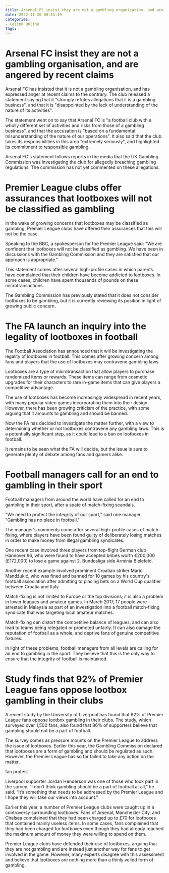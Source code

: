 ```yaml
---
title: Arsenal FC insist they are not a gambling organisation, and are angered by recent claims
date: 2022-11-20 00:53:19
categories:
- Casino Online
tags:
---
```



#  Arsenal FC insist they are not a gambling organisation, and are angered by recent claims

Arsenal FC has insisted that it is not a gambling organisation, and has expressed anger at recent claims to the contrary. The club released a statement saying that it "strongly refutes allegations that it is a gambling business", and that it is "disappointed by the lack of understanding of the nature of its activities".

The statement went on to say that Arsenal FC is "a football club with a wholly different set of activities and risks from those of a gambling business", and that the accusation is "based on a fundamental misunderstanding of the nature of our operations". It also said that the club takes its responsibilities in this area "extremely seriously", and highlighted its commitment to responsible gambling.

Arsenal FC's statement follows reports in the media that the UK Gambling Commission was investigating the club for allegedly breaching gambling regulations. The commission has not yet commented on these allegations.

#  Premier League clubs offer assurances that lootboxes will not be classified as gambling

In the wake of growing concerns that lootboxes may be classified as gambling, Premier League clubs have offered their assurances that this will not be the case.

Speaking to the BBC, a spokesperson for the Premier League said: "We are confident that lootboxes will not be classified as gambling. We have been in discussions with the Gambling Commission and they are satisfied that our approach is appropriate."

This statement comes after several high-profile cases in which parents have complained that their children have become addicted to lootboxes. In some cases, children have spent thousands of pounds on these microtransactions.

The Gambling Commission has previously stated that it does not consider lootboxes to be gambling, but it is currently reviewing its position in light of growing public concern.

#  The FA launch an inquiry into the legality of lootboxes in football

The Football Association has announced that it will be investigating the legality of lootboxes in football. This comes after growing concern among fans and players that the use of lootboxes may contravene gambling laws.

Lootboxes are a type of microtransaction that allow players to purchase randomized items or rewards. These items can range from cosmetic upgrades for their characters to rare in-game items that can give players a competitive advantage.

The use of lootboxes has become increasingly widespread in recent years, with many popular video games incorporating them into their design. However, there has been growing criticism of the practice, with some arguing that it amounts to gambling and should be banned.

Now the FA has decided to investigate the matter further, with a view to determining whether or not lootboxes contravene any gambling laws. This is a potentially significant step, as it could lead to a ban on lootboxes in football.

It remains to be seen what the FA will decide, but the issue is sure to generate plenty of debate among fans and gamers alike.

#  Football managers call for an end to gambling in their sport

Football managers from around the world have called for an end to gambling in their sport, after a spate of match-fixing scandals.

"We need to protect the integrity of our sport," said one manager. "Gambling has no place in football."

The manager's comments come after several high-profile cases of match-fixing, where players have been found guilty of deliberately losing matches in order to make money from illegal gambling syndicates.

One recent case involved three players from top-flight German club Hannover 96, who were found to have accepted bribes worth €200,000 (£172,000) to lose a game against 2. Bundesliga side Arminia Bielefeld.

Another recent example involved prominent Croatian striker Mario Mandžukić, who was fined and banned for 10 games by his country's football association after admitting to placing bets on a World Cup qualifier between Croatia and Italy.

Match-fixing is not limited to Europe or the top divisions; it is also a problem in lower leagues and amateur games. In March 2017, 17 people were arrested in Malaysia as part of an investigation into a football match-fixing syndicate that was targeting local amateur matches.

Match-fixing can distort the competitive balance of leagues, and can also lead to teams being relegated or promoted unfairly. It can also damage the reputation of football as a whole, and deprive fans of genuine competitive fixtures.

In light of these problems, football managers from all levels are calling for an end to gambling in the sport. They believe that this is the only way to ensure that the integrity of football is maintained.

#  Study finds that 92% of Premier League fans oppose lootbox gambling in their clubs

A recent study by the University of Liverpool has found that 92% of Premier League fans oppose lootbox gambling in their clubs. The study, which surveyed over 1,500 fans, also found that 86% of supporters believe that gambling should not be a part of football.

The survey comes as pressure mounts on the Premier League to address the issue of lootboxes. Earlier this year, the Gambling Commission declared that lootboxes are a form of gambling and should be regulated as such. However, the Premier League has so far failed to take any action on the matter.

 fan protest

Liverpool supporter Jordan Henderson was one of those who took part in the survey. “I don’t think gambling should be a part of football at all,” he said. “It’s something that needs to be addressed by the Premier League and I hope they will take our views into account.”

Earlier this year, a number of Premier League clubs were caught up in a controversy surrounding lootboxes. Fans of Arsenal, Manchester City, and Chelsea complained that they had been charged up to £70 for lootboxes that contained mainly useless items. In some cases, fans complained that they had been charged for lootboxes even though they had already reached the maximum amount of money they were willing to spend on them.

Premier League clubs have defended their use of lootboxes, arguing that they are not gambling and are instead just another way for fans to get involved in the game. However, many experts disagree with this assessment and believe that lootboxes are nothing more than a thinly veiled form of gambling.